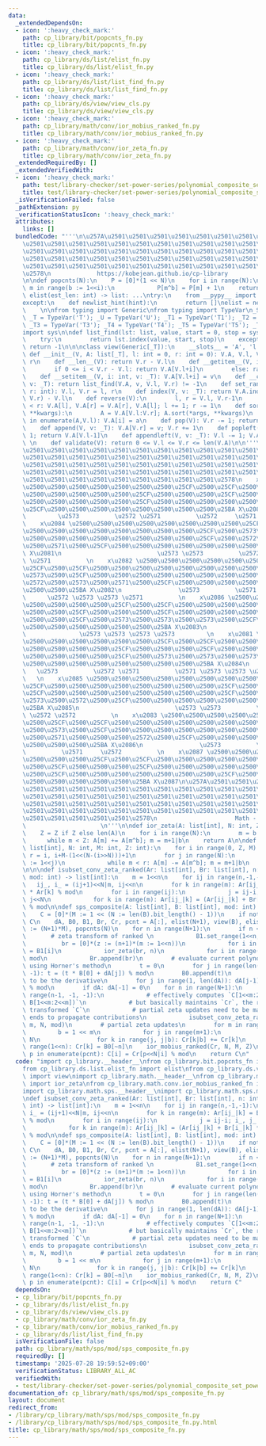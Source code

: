 ```yaml
---
data:
  _extendedDependsOn:
  - icon: ':heavy_check_mark:'
    path: cp_library/bit/popcnts_fn.py
    title: cp_library/bit/popcnts_fn.py
  - icon: ':heavy_check_mark:'
    path: cp_library/ds/list/elist_fn.py
    title: cp_library/ds/list/elist_fn.py
  - icon: ':heavy_check_mark:'
    path: cp_library/ds/list/list_find_fn.py
    title: cp_library/ds/list/list_find_fn.py
  - icon: ':heavy_check_mark:'
    path: cp_library/ds/view/view_cls.py
    title: cp_library/ds/view/view_cls.py
  - icon: ':heavy_check_mark:'
    path: cp_library/math/conv/ior_mobius_ranked_fn.py
    title: cp_library/math/conv/ior_mobius_ranked_fn.py
  - icon: ':heavy_check_mark:'
    path: cp_library/math/conv/ior_zeta_fn.py
    title: cp_library/math/conv/ior_zeta_fn.py
  _extendedRequiredBy: []
  _extendedVerifiedWith:
  - icon: ':heavy_check_mark:'
    path: test/library-checker/set-power-series/polynomial_composite_set_power_series.test.py
    title: test/library-checker/set-power-series/polynomial_composite_set_power_series.test.py
  _isVerificationFailed: false
  _pathExtension: py
  _verificationStatusIcon: ':heavy_check_mark:'
  attributes:
    links: []
  bundledCode: "'''\n\u257A\u2501\u2501\u2501\u2501\u2501\u2501\u2501\u2501\u2501\u2501\
    \u2501\u2501\u2501\u2501\u2501\u2501\u2501\u2501\u2501\u2501\u2501\u2501\u2501\
    \u2501\u2501\u2501\u2501\u2501\u2501\u2501\u2501\u2501\u2501\u2501\u2501\u2501\
    \u2501\u2501\u2501\u2501\u2501\u2501\u2501\u2501\u2501\u2501\u2501\u2501\u2501\
    \u2501\u2501\u2501\u2501\u2501\u2501\u2501\u2501\u2501\u2501\u2501\u2501\u2501\
    \u2578\n             https://kobejean.github.io/cp-library               \n'''\n\
    \n\ndef popcnts(N):\n    P = [0]*(1 << N)\n    for i in range(N):\n        for\
    \ m in range(b := 1<<i):\n            P[m^b] = P[m] + 1\n    return P\n\n\ndef\
    \ elist(est_len: int) -> list: ...\ntry:\n    from __pypy__ import newlist_hint\n\
    except:\n    def newlist_hint(hint):\n        return []\nelist = newlist_hint\n\
    \    \n\nfrom typing import Generic\nfrom typing import TypeVar\n_S = TypeVar('S');\
    \ _T = TypeVar('T'); _U = TypeVar('U'); _T1 = TypeVar('T1'); _T2 = TypeVar('T2');\
    \ _T3 = TypeVar('T3'); _T4 = TypeVar('T4'); _T5 = TypeVar('T5'); _T6 = TypeVar('T6')\n\
    import sys\n\ndef list_find(lst: list, value, start = 0, stop = sys.maxsize):\n\
    \    try:\n        return lst.index(value, start, stop)\n    except:\n       \
    \ return -1\n\n\nclass view(Generic[_T]):\n    __slots__ = 'A', 'l', 'r'\n   \
    \ def __init__(V, A: list[_T], l: int = 0, r: int = 0): V.A, V.l, V.r = A, l,\
    \ r\n    def __len__(V): return V.r - V.l\n    def __getitem__(V, i: int): \n\
    \        if 0 <= i < V.r - V.l: return V.A[V.l+i]\n        else: raise IndexError\n\
    \    def __setitem__(V, i: int, v: _T): V.A[V.l+i] = v\n    def __contains__(V,\
    \ v: _T): return list_find(V.A, v, V.l, V.r) != -1\n    def set_range(V, l: int,\
    \ r: int): V.l, V.r = l, r\n    def index(V, v: _T): return V.A.index(v, V.l,\
    \ V.r) - V.l\n    def reverse(V):\n        l, r = V.l, V.r-1\n        while l\
    \ < r: V.A[l], V.A[r] = V.A[r], V.A[l]; l += 1; r -= 1\n    def sort(V, /, *args,\
    \ **kwargs):\n        A = V.A[V.l:V.r]; A.sort(*args, **kwargs)\n        for i,a\
    \ in enumerate(A,V.l): V.A[i] = a\n    def pop(V): V.r -= 1; return V.A[V.r]\n\
    \    def append(V, v: _T): V.A[V.r] = v; V.r += 1\n    def popleft(V): V.l +=\
    \ 1; return V.A[V.l-1]\n    def appendleft(V, v: _T): V.l -= 1; V.A[V.l] = v;\
    \ \n    def validate(V): return 0 <= V.l <= V.r <= len(V.A)\n\n'''\n\u257A\u2501\
    \u2501\u2501\u2501\u2501\u2501\u2501\u2501\u2501\u2501\u2501\u2501\u2501\u2501\
    \u2501\u2501\u2501\u2501\u2501\u2501\u2501\u2501\u2501\u2501\u2501\u2501\u2501\
    \u2501\u2501\u2501\u2501\u2501\u2501\u2501\u2501\u2501\u2501\u2501\u2501\u2501\
    \u2501\u2501\u2501\u2501\u2501\u2501\u2501\u2501\u2501\u2501\u2501\u2501\u2501\
    \u2501\u2501\u2501\u2501\u2501\u2501\u2501\u2501\u2501\u2578\n    x\u2080 \u2500\
    \u2500\u2500\u2500\u2500\u2500\u2500\u2500\u25CF\u2500\u25CF\u2500\u2500\u2500\
    \u2500\u2500\u2500\u2500\u2500\u25CF\u2500\u2500\u2500\u25CF\u2500\u2500\u2500\
    \u2500\u2500\u2500\u2500\u2500\u25CF\u2500\u2500\u2500\u2500\u2500\u2500\u2500\
    \u25CF\u2500\u2500\u2500\u2500\u2500\u2500\u2500\u2500\u25BA X\u2080\n       \
    \         \u2573          \u2572 \u2571          \u2572     \u2571          \n\
    \    x\u2084 \u2500\u2500\u2500\u2500\u2500\u2500\u2500\u2500\u25CF\u2500\u25CF\
    \u2500\u2500\u2500\u2500\u2500\u2500\u2500\u2500\u25CF\u2500\u2573\u2500\u25CF\
    \u2500\u2500\u2500\u2500\u2500\u2500\u2500\u2500\u25CF\u2500\u2572\u2500\u2500\
    \u2500\u2571\u2500\u25CF\u2500\u2500\u2500\u2500\u2500\u2500\u2500\u2500\u25BA\
    \ X\u2081\n                           \u2573 \u2573          \u2572 \u2572 \u2571\
    \ \u2571          \n    x\u2082 \u2500\u2500\u2500\u2500\u2500\u2500\u2500\u2500\
    \u25CF\u2500\u25CF\u2500\u2500\u2500\u2500\u2500\u2500\u2500\u2500\u25CF\u2500\
    \u2573\u2500\u25CF\u2500\u2500\u2500\u2500\u2500\u2500\u2500\u2500\u25CF\u2500\
    \u2572\u2500\u2573\u2500\u2571\u2500\u25CF\u2500\u2500\u2500\u2500\u2500\u2500\
    \u2500\u2500\u25BA X\u2082\n                \u2573          \u2571 \u2572    \
    \      \u2572 \u2573 \u2573 \u2571          \n    x\u2086 \u2500\u2500\u2500\u2500\
    \u2500\u2500\u2500\u2500\u25CF\u2500\u25CF\u2500\u2500\u2500\u2500\u2500\u2500\
    \u2500\u2500\u25CF\u2500\u2500\u2500\u25CF\u2500\u2500\u2500\u2500\u2500\u2500\
    \u2500\u2500\u25CF\u2500\u2573\u2500\u2573\u2500\u2573\u2500\u25CF\u2500\u2500\
    \u2500\u2500\u2500\u2500\u2500\u2500\u25BA X\u2083\n                         \
    \               \u2573 \u2573 \u2573 \u2573         \n    x\u2081 \u2500\u2500\
    \u2500\u2500\u2500\u2500\u2500\u2500\u25CF\u2500\u25CF\u2500\u2500\u2500\u2500\
    \u2500\u2500\u2500\u2500\u25CF\u2500\u2500\u2500\u25CF\u2500\u2500\u2500\u2500\
    \u2500\u2500\u2500\u2500\u25CF\u2500\u2573\u2500\u2573\u2500\u2573\u2500\u25CF\
    \u2500\u2500\u2500\u2500\u2500\u2500\u2500\u2500\u25BA X\u2084\n             \
    \   \u2573          \u2572 \u2571          \u2571 \u2573 \u2573 \u2572       \
    \   \n    x\u2085 \u2500\u2500\u2500\u2500\u2500\u2500\u2500\u2500\u25CF\u2500\
    \u25CF\u2500\u2500\u2500\u2500\u2500\u2500\u2500\u2500\u25CF\u2500\u2573\u2500\
    \u25CF\u2500\u2500\u2500\u2500\u2500\u2500\u2500\u2500\u25CF\u2500\u2571\u2500\
    \u2573\u2500\u2572\u2500\u25CF\u2500\u2500\u2500\u2500\u2500\u2500\u2500\u2500\
    \u25BA X\u2085\n                           \u2573 \u2573          \u2571 \u2571\
    \ \u2572 \u2572          \n    x\u2083 \u2500\u2500\u2500\u2500\u2500\u2500\u2500\
    \u2500\u25CF\u2500\u25CF\u2500\u2500\u2500\u2500\u2500\u2500\u2500\u2500\u25CF\
    \u2500\u2573\u2500\u25CF\u2500\u2500\u2500\u2500\u2500\u2500\u2500\u2500\u25CF\
    \u2500\u2571\u2500\u2500\u2500\u2572\u2500\u25CF\u2500\u2500\u2500\u2500\u2500\
    \u2500\u2500\u2500\u25BA X\u2086\n                \u2573          \u2571 \u2572\
    \          \u2571     \u2572          \n    x\u2087 \u2500\u2500\u2500\u2500\u2500\
    \u2500\u2500\u2500\u25CF\u2500\u25CF\u2500\u2500\u2500\u2500\u2500\u2500\u2500\
    \u2500\u25CF\u2500\u2500\u2500\u25CF\u2500\u2500\u2500\u2500\u2500\u2500\u2500\
    \u2500\u25CF\u2500\u2500\u2500\u2500\u2500\u2500\u2500\u25CF\u2500\u2500\u2500\
    \u2500\u2500\u2500\u2500\u2500\u25BA X\u2087\n\u257A\u2501\u2501\u2501\u2501\u2501\
    \u2501\u2501\u2501\u2501\u2501\u2501\u2501\u2501\u2501\u2501\u2501\u2501\u2501\
    \u2501\u2501\u2501\u2501\u2501\u2501\u2501\u2501\u2501\u2501\u2501\u2501\u2501\
    \u2501\u2501\u2501\u2501\u2501\u2501\u2501\u2501\u2501\u2501\u2501\u2501\u2501\
    \u2501\u2501\u2501\u2501\u2501\u2501\u2501\u2501\u2501\u2501\u2501\u2501\u2501\
    \u2501\u2501\u2501\u2501\u2501\u2578\n                      Math - Convolution\
    \                     \n'''\n\ndef ior_zeta(A: list[int], N: int, Z: int = None):\n\
    \    Z = Z if Z else len(A)\n    for i in range(N):\n        m = b = 1<<i\n  \
    \      while m < Z: A[m] += A[m^b]; m = m+1|b\n    return A\n\ndef ior_mobius_ranked(A:\
    \ list[int], N: int, M: int, Z: int):\n    for i in range(0, Z, M):\n        l,\
    \ r = i, i+M-(1<<(N-(i>>N)))+1\n        for j in range(N):\n            m = l|(b\
    \ := 1<<j)\n            while m < r: A[m] -= A[m^b]; m = m+1|b\n    return A\n\
    \n\n\ndef isubset_conv_zeta_ranked(Ar: list[int], Br: list[int], n: int, N: int,\
    \ mod: int) -> list[int]:\n    m = 1<<n\n    for ij in range(n,-1,-1):\n     \
    \   ij_, i_ = (ij+1)<<N|m, ij<<n\n        for k in range(m): Ar[ij_|k] = Br[i_|k]\
    \ * Ar[k] % mod\n        for i in range(ij):\n            j = ij-i; i_, j_ = i<<n,\
    \ j<<N\n            for k in range(m): Ar[ij_|k] = (Ar[ij_|k] + Br[i_|k] * Ar[j_|k])\
    \ % mod\n\ndef sps_composite(A: list[int], B: list[int], mod: int) -> list[int]:\n\
    \    C = [0]*(M := 1 << (N := len(B).bit_length() - 1))\n    if not A: return\
    \ C\n    dA, B0, B1, Br, Cr, pcnt = A[:], elist(N+1), view(B), elist(N), [0]*(Z\
    \ := (N+1)*M), popcnts(N)\n    for n in range(N+1):\n        if n < N:\n     \
    \       # zeta transform of ranked \n            B1.set_range(1<<n, 2<<n)\n  \
    \          br = [0]*(z := (n+1)*(m := 1<<n))\n            for i in range(m): br[pcnt[i]<<n|i]\
    \ = B1[i]\n            ior_zeta(br, n)\n            for i in range(z): br[i] %=\
    \ mod\n            Br.append(br)\n        # evaluate current polynomial at B[0]\
    \ using Horner's method\n        t = 0\n        for j in range(len(dA)-1, -1,\
    \ -1): t = (t * B[0] + dA[j]) % mod\n        B0.append(t)\n        # update dA\
    \ to be the derivative\n        for j in range(1, len(dA)): dA[j-1] = (j * dA[j])\
    \ % mod\n        if dA: dA[-1] = 0\n    for n in range(N+1):\n        for m in\
    \ range(n-1, -1, -1):\n            # effectively computes `C[1<<m:2<<m] = subset_conv(C[:1<<m],\
    \ B[1<<m:2<<m])`\n            # but basically maintains `Cr`, the ranked zeta\
    \ transformed `C`\n            # partial zeta updates need to be made after loop\
    \ ends to propagate contributions\n            isubset_conv_zeta_ranked(Cr, Br[m],\
    \ m, N, mod)\n        # partial zeta updates\n        for m in range(n):\n   \
    \         b = 1 << m\n            for j in range(m+1):\n                j <<=\
    \ N\n                for k in range(j, j|b): Cr[k|b] += Cr[k]\n        for k in\
    \ range(1<<n): Cr[k] = B0[~n]\n    ior_mobius_ranked(Cr, N, M, Z)\n    for i,\
    \ p in enumerate(pcnt): C[i] = Cr[p<<N|i] % mod\n    return C\n"
  code: "import cp_library.__header__\nfrom cp_library.bit.popcnts_fn import popcnts\n\
    from cp_library.ds.list.elist_fn import elist\nfrom cp_library.ds.view.view_cls\
    \ import view\nimport cp_library.math.__header__\nfrom cp_library.math.conv.ior_zeta_fn\
    \ import ior_zeta\nfrom cp_library.math.conv.ior_mobius_ranked_fn import ior_mobius_ranked\n\
    import cp_library.math.sps.__header__\nimport cp_library.math.sps.mod.__header__\n\
    \ndef isubset_conv_zeta_ranked(Ar: list[int], Br: list[int], n: int, N: int, mod:\
    \ int) -> list[int]:\n    m = 1<<n\n    for ij in range(n,-1,-1):\n        ij_,\
    \ i_ = (ij+1)<<N|m, ij<<n\n        for k in range(m): Ar[ij_|k] = Br[i_|k] * Ar[k]\
    \ % mod\n        for i in range(ij):\n            j = ij-i; i_, j_ = i<<n, j<<N\n\
    \            for k in range(m): Ar[ij_|k] = (Ar[ij_|k] + Br[i_|k] * Ar[j_|k])\
    \ % mod\n\ndef sps_composite(A: list[int], B: list[int], mod: int) -> list[int]:\n\
    \    C = [0]*(M := 1 << (N := len(B).bit_length() - 1))\n    if not A: return\
    \ C\n    dA, B0, B1, Br, Cr, pcnt = A[:], elist(N+1), view(B), elist(N), [0]*(Z\
    \ := (N+1)*M), popcnts(N)\n    for n in range(N+1):\n        if n < N:\n     \
    \       # zeta transform of ranked \n            B1.set_range(1<<n, 2<<n)\n  \
    \          br = [0]*(z := (n+1)*(m := 1<<n))\n            for i in range(m): br[pcnt[i]<<n|i]\
    \ = B1[i]\n            ior_zeta(br, n)\n            for i in range(z): br[i] %=\
    \ mod\n            Br.append(br)\n        # evaluate current polynomial at B[0]\
    \ using Horner's method\n        t = 0\n        for j in range(len(dA)-1, -1,\
    \ -1): t = (t * B[0] + dA[j]) % mod\n        B0.append(t)\n        # update dA\
    \ to be the derivative\n        for j in range(1, len(dA)): dA[j-1] = (j * dA[j])\
    \ % mod\n        if dA: dA[-1] = 0\n    for n in range(N+1):\n        for m in\
    \ range(n-1, -1, -1):\n            # effectively computes `C[1<<m:2<<m] = subset_conv(C[:1<<m],\
    \ B[1<<m:2<<m])`\n            # but basically maintains `Cr`, the ranked zeta\
    \ transformed `C`\n            # partial zeta updates need to be made after loop\
    \ ends to propagate contributions\n            isubset_conv_zeta_ranked(Cr, Br[m],\
    \ m, N, mod)\n        # partial zeta updates\n        for m in range(n):\n   \
    \         b = 1 << m\n            for j in range(m+1):\n                j <<=\
    \ N\n                for k in range(j, j|b): Cr[k|b] += Cr[k]\n        for k in\
    \ range(1<<n): Cr[k] = B0[~n]\n    ior_mobius_ranked(Cr, N, M, Z)\n    for i,\
    \ p in enumerate(pcnt): C[i] = Cr[p<<N|i] % mod\n    return C"
  dependsOn:
  - cp_library/bit/popcnts_fn.py
  - cp_library/ds/list/elist_fn.py
  - cp_library/ds/view/view_cls.py
  - cp_library/math/conv/ior_zeta_fn.py
  - cp_library/math/conv/ior_mobius_ranked_fn.py
  - cp_library/ds/list/list_find_fn.py
  isVerificationFile: false
  path: cp_library/math/sps/mod/sps_composite_fn.py
  requiredBy: []
  timestamp: '2025-07-28 19:59:52+09:00'
  verificationStatus: LIBRARY_ALL_AC
  verifiedWith:
  - test/library-checker/set-power-series/polynomial_composite_set_power_series.test.py
documentation_of: cp_library/math/sps/mod/sps_composite_fn.py
layout: document
redirect_from:
- /library/cp_library/math/sps/mod/sps_composite_fn.py
- /library/cp_library/math/sps/mod/sps_composite_fn.py.html
title: cp_library/math/sps/mod/sps_composite_fn.py
---
```

